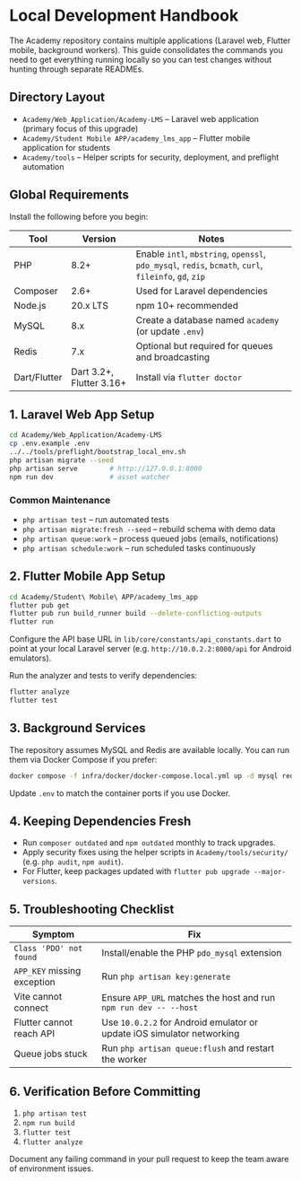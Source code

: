 # Local Development Handbook

The Academy repository contains multiple applications (Laravel web, Flutter mobile, background workers). This guide consolidates the commands you need to get everything running locally so you can test changes without hunting through separate READMEs.

## Directory Layout

- `Academy/Web_Application/Academy-LMS` – Laravel web application (primary focus of this upgrade)
- `Academy/Student Mobile APP/academy_lms_app` – Flutter mobile application for students
- `Academy/tools` – Helper scripts for security, deployment, and preflight automation

## Global Requirements

Install the following before you begin:

| Tool | Version | Notes |
| --- | --- | --- |
| PHP | 8.2+ | Enable `intl`, `mbstring`, `openssl`, `pdo_mysql`, `redis`, `bcmath`, `curl`, `fileinfo`, `gd`, `zip` |
| Composer | 2.6+ | Used for Laravel dependencies |
| Node.js | 20.x LTS | npm 10+ recommended |
| MySQL | 8.x | Create a database named `academy` (or update `.env`) |
| Redis | 7.x | Optional but required for queues and broadcasting |
| Dart/Flutter | Dart 3.2+, Flutter 3.16+ | Install via `flutter doctor` |

## 1. Laravel Web App Setup

```bash
cd Academy/Web_Application/Academy-LMS
cp .env.example .env
../../tools/preflight/bootstrap_local_env.sh
php artisan migrate --seed
php artisan serve        # http://127.0.0.1:8000
npm run dev              # asset watcher
```

### Common Maintenance

- `php artisan test` – run automated tests
- `php artisan migrate:fresh --seed` – rebuild schema with demo data
- `php artisan queue:work` – process queued jobs (emails, notifications)
- `php artisan schedule:work` – run scheduled tasks continuously

## 2. Flutter Mobile App Setup

```bash
cd Academy/Student\ Mobile\ APP/academy_lms_app
flutter pub get
flutter pub run build_runner build --delete-conflicting-outputs
flutter run
```

Configure the API base URL in `lib/core/constants/api_constants.dart` to point at your local Laravel server (e.g. `http://10.0.2.2:8000/api` for Android emulators).

Run the analyzer and tests to verify dependencies:

```bash
flutter analyze
flutter test
```

## 3. Background Services

The repository assumes MySQL and Redis are available locally. You can run them via Docker Compose if you prefer:

```bash
docker compose -f infra/docker/docker-compose.local.yml up -d mysql redis meilisearch
```

Update `.env` to match the container ports if you use Docker.

## 4. Keeping Dependencies Fresh

- Run `composer outdated` and `npm outdated` monthly to track upgrades.
- Apply security fixes using the helper scripts in `Academy/tools/security/` (e.g. `php audit`, `npm audit`).
- For Flutter, keep packages updated with `flutter pub upgrade --major-versions`.

## 5. Troubleshooting Checklist

| Symptom | Fix |
| --- | --- |
| `Class 'PDO' not found` | Install/enable the PHP `pdo_mysql` extension |
| `APP_KEY` missing exception | Run `php artisan key:generate` |
| Vite cannot connect | Ensure `APP_URL` matches the host and run `npm run dev -- --host` |
| Flutter cannot reach API | Use `10.0.2.2` for Android emulator or update iOS simulator networking |
| Queue jobs stuck | Run `php artisan queue:flush` and restart the worker |

## 6. Verification Before Committing

1. `php artisan test`
2. `npm run build`
3. `flutter test`
4. `flutter analyze`

Document any failing command in your pull request to keep the team aware of environment issues.
